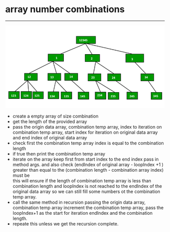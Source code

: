 # array number combinations 

--- 
![img](./image/tree.png)

* create a empty array of size combination 
* get the length of the provided array 
* pass the origin data array, combination temp array, 
  index to iteration on combination temp array, start index
  for iteration on original data array and end index of original data array  
* check first the combination temp array index is equal to the combination length 
* if true then print the combination temp array
* iterate on the array keep first from start index to the end index pass in method args.
  and also check (endIndex of original array - loopIndex +1 ) greater than equal to the 
  (combination length - combination array index) must be  
  this will ensure if the length of combination temp array is less than combination length 
  and loopIndex is not reached to the endIndex of the original data array so we can still fill 
  some numbers ot the combination temp array. 
* call the same method in recursion passing the origin data array, combination temp array 
  increment the combination temp array, pass the loopIndex+1 as the start for iteration 
  endIndex and the combination length. 
* repeate this unless we get the recursion complete. 

